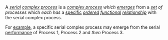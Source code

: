  A *[serial](https://github.com/gcassel/Modular-Organization-Terminology/blob/master/terms/series.md) [complex](https://github.com/gcassel/Modular-Organization-Terminology/blob/master/terms/complex.md) [process](https://github.com/gcassel/Modular-Organization-Terminology/blob/master/terms/process.md)* is a *[complex process](https://github.com/gcassel/Modular-Organization-Terminology/blob/master/compound-terms/complex-process.md) which [emerges](https://github.com/gcassel/Modular-Organization-Terminology/blob/master/terms/emergence.md)* from a *[set](https://github.com/gcassel/Modular-Organization-Terminology/blob/master/terms/set.md) of processes* which *each has* a [specific](https://github.com/gcassel/Modular-Organization-Terminology/blob/master/terms/specific.md) *[ordered](https://github.com/gcassel/Modular-Organization-Terminology/blob/master/terms/order.md) [functional](https://github.com/gcassel/Modular-Organization-Terminology/blob/master/terms/function.md)  [relationship](https://github.com/gcassel/Modular-Organization-Terminology/blob/master/terms/relationship.md)* with the serial complex process.
 
For [example](https://github.com/gcassel/Modular-Organization-Terminology/blob/master/terms/example.md), a specific serial complex process may emerge from the serial [performance](https://github.com/gcassel/Modular-Organization-Terminology/blob/master/terms/perform.md) of Process 1, Process 2 and *then* Process 3.
